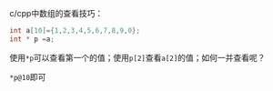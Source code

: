 c/cpp中数组的查看技巧：
```c
int a[10]={1,2,3,4,5,6,7,8,9,0};
int * p =a;
```
使用`*p`可以查看第一个的值；使用`p[2]`查看`a[2]`的值；如何一并查看呢？

`*p@10`即可
